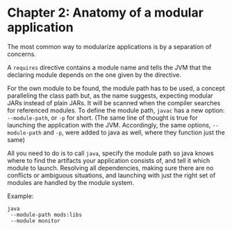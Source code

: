 # Chapter 2: Anatomy of a modular application

The most common way to modularize applications is by a separation of concerns.

A `requires` directive contains a module name and tells the JVM that the declaring module depends on the one given by the directive.

For the own module to be found, the module path has to be used, a concept paralleling the class path but, as the name suggests, expecting modular JARs instead of plain JARs. It will be scanned when the compiler searches for referenced modules. To define the module path, `javac` has a new option: `--module-path`, or `-p` for short. (The same line of thought is true for launching the application with the JVM. Accordingly, the same options, `--module-path` and `-p`, were added to java as well, where they function just the same)

All you need to do is to call `java`, specify the module path so java knows where to find the artifacts your application consists of, and tell it which module to launch. Resolving all dependencies, making sure there are no conflicts or ambiguous situations, and launching with just the right set of modules are handled by the module system.

Example:

```shell
java
 --module-path mods:libs
 --module monitor
```
